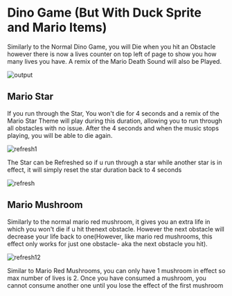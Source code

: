 # Dino Game (But With Duck Sprite and Mario Items)
Similarly to the Normal Dino Game, you will Die when you hit an Obstacle however there is now a lives counter on top left of page to show you how many lives you have. A remix of the Mario Death Sound will also be Played.



![output](https://github.com/RandomNerd01/ChromeDinoGame-DuckMario/assets/142955018/dcdeb5d6-1e70-4226-b754-af7b4755ace2)




## Mario Star
If you run through the Star, You won't die for 4 seconds and a remix of the Mario Star Theme will play during this duration, allowing you to run through all obstacles with no issue. After the 4 seconds and when the music stops playing, you will be able to die again.




![refresh1](https://github.com/RandomNerd01/ChromeDinoGame-DuckMario/assets/142955018/e8e33ef4-90d5-42fb-a457-385589e51823)




The Star can be Refreshed so if u run through a star while another star is in effect, it will simply reset the star duration back to  4 seconds




![refresh](https://github.com/RandomNerd01/ChromeDinoGame-DuckMario/assets/142955018/e9b9278d-5481-45f9-b853-42deb37e4dce)



## Mario Mushroom
Similarly to the normal mario red mushroom, it gives you an extra life in which you won't die if u hit thenext obstacle. However the next obstacle will decrease your life back to one(However, like mario red mushrooms, this effect only works for just one obstacle- aka the next obstacle you hit).





![refresh12](https://github.com/RandomNerd01/ChromeDinoGame-DuckMario/assets/142955018/5fdbfa20-1b4b-4d67-94e6-645713f27e5e)







Similar to Mario Red Mushrooms, you can only have 1 mushroom in effect so max number of lives is 2. Once you have consumed a mushroom, you cannot consume another one until you lose the effect of the first mushroom





